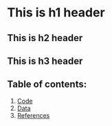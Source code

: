 # This is h1 header



## This is h2 header

## This is h3 header

## Table of contents:
1. [Code](https://github.com/Chrisssstian/test-site/tree/main/code)
2. [Data](https://github.com/Chrisssstian/test-site/tree/main/data)
3. [References](https://github.com/Chrisssstian/test-site/tree/main/references)